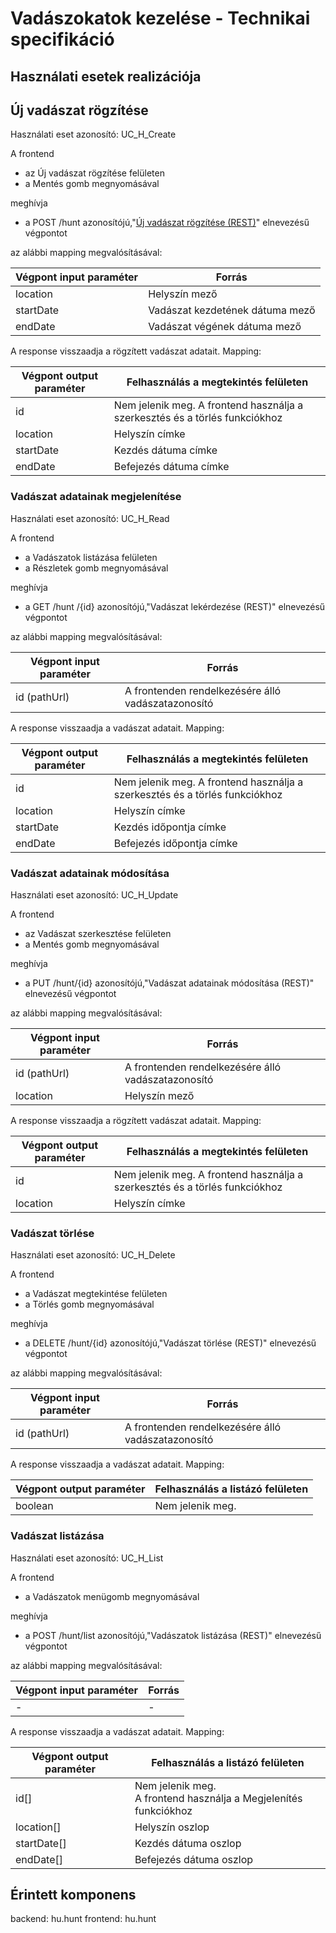 # Vadászokatok kezelése - Technikai specifikáció

## Használati esetek realizációja


## Új vadászat rögzítése

Használati eset azonosító: UC_H_Create

A frontend
* az Új vadászat rögzítése felületen
* a Mentés gomb megnyomásával

meghívja

* a POST /hunt azonosítójú,"[Új vadászat rögzítése (REST)](rest-hunt-create.md)" elnevezésű végpontot

az alábbi mapping megvalósításával:



| Végpont input paraméter | Forrás                          |
|-------------------------|---------------------------------|
| location                | Helyszín mező                   |
| startDate               | Vadászat kezdetének dátuma mező |
| endDate                 | Vadászat végének dátuma mező    |

A response visszaadja a rögzített vadászat adatait. Mapping:

| Végpont output paraméter | Felhasználás a megtekintés felületen                                        |
|--------------------------|-----------------------------------------------------------------------------|
| id                       | Nem jelenik meg. A frontend használja a szerkesztés és a törlés funkciókhoz |
| location                 | Helyszín címke                                                              |
| startDate                | Kezdés dátuma címke                                                         |
| endDate                  | Befejezés dátuma címke                                                      |



### Vadászat adatainak megjelenítése

Használati eset azonosító: UC_H_Read

A frontend
* a Vadászatok listázása felületen
* a Részletek gomb megnyomásával

meghívja

* a GET /hunt /{id} azonosítójú,"Vadászat lekérdezése (REST)" elnevezésű végpontot

az alábbi mapping megvalósításával:



| Végpont input paraméter | Forrás                                             |
|-------------------------|----------------------------------------------------|
| id (pathUrl)            | A frontenden rendelkezésére álló vadászatazonosító |

A response visszaadja a vadászat adatait. Mapping:

| Végpont output paraméter | Felhasználás a megtekintés felületen                                        |
|--------------------------|-----------------------------------------------------------------------------|
| id                       | Nem jelenik meg. A frontend használja a szerkesztés és a törlés funkciókhoz |
| location                 | Helyszín címke                                                              |
| startDate                | Kezdés időpontja címke                                                      |
| endDate                  | Befejezés időpontja címke                                                   |



### Vadászat adatainak módosítása

Használati eset azonosító: UC_H_Update

A frontend
* az Vadászat szerkesztése felületen
* a Mentés gomb megnyomásával

meghívja

* a PUT /hunt/{id} azonosítójú,"Vadászat adatainak módosítása (REST)" elnevezésű végpontot

az alábbi mapping megvalósításával:



| Végpont input paraméter | Forrás                                             |
|-------------------------|----------------------------------------------------|
| id (pathUrl)            | A frontenden rendelkezésére álló vadászatazonosító |
| location                | Helyszín mező                                      |

A response visszaadja a rögzített vadászat adatait. Mapping:

| Végpont output paraméter | Felhasználás a megtekintés felületen                                        |
|--------------------------|-----------------------------------------------------------------------------|
| id                       | Nem jelenik meg. A frontend használja a szerkesztés és a törlés funkciókhoz |
| location                 | Helyszín címke                                                              |

### Vadászat törlése

Használati eset azonosító: UC_H_Delete

A frontend
* a Vadászat megtekintése felületen
* a Törlés gomb megnyomásával

meghívja

* a DELETE /hunt/{id} azonosítójú,"Vadászat törlése (REST)" elnevezésű végpontot

az alábbi mapping megvalósításával:



| Végpont input paraméter | Forrás                                             |
|-------------------------|----------------------------------------------------|
| id (pathUrl)            | A frontenden rendelkezésére álló vadászatazonosító |

A response visszaadja a vadászat adatait. Mapping:

| Végpont output paraméter | Felhasználás a listázó felületen                                            |
|--------------------------|-----------------------------------------------------------------------------|
| boolean                  | Nem jelenik meg. |

### Vadászat listázása

Használati eset azonosító: UC_H_List

A frontend
* a Vadászatok menügomb megnyomásával

meghívja

* a POST /hunt/list azonosítójú,"Vadászatok listázása (REST)" elnevezésű végpontot

az alábbi mapping megvalósításával:



| Végpont input paraméter | Forrás |
|------------------------|--------|
| -                      | -      |

A response visszaadja a vadászat adatait. Mapping:

| Végpont output paraméter | Felhasználás a listázó felületen                                       |
|--------------------------|------------------------------------------------------------------------|
| id[]                     | Nem jelenik meg. <br/> A frontend használja a Megjelenítés funkciókhoz |
| location[]               | Helyszín oszlop                                                        |
| startDate[]              | Kezdés dátuma oszlop                                                   |
| endDate[]                | Befejezés dátuma oszlop                                                |

## Érintett komponens

backend: hu.hunt
frontend: hu.hunt
